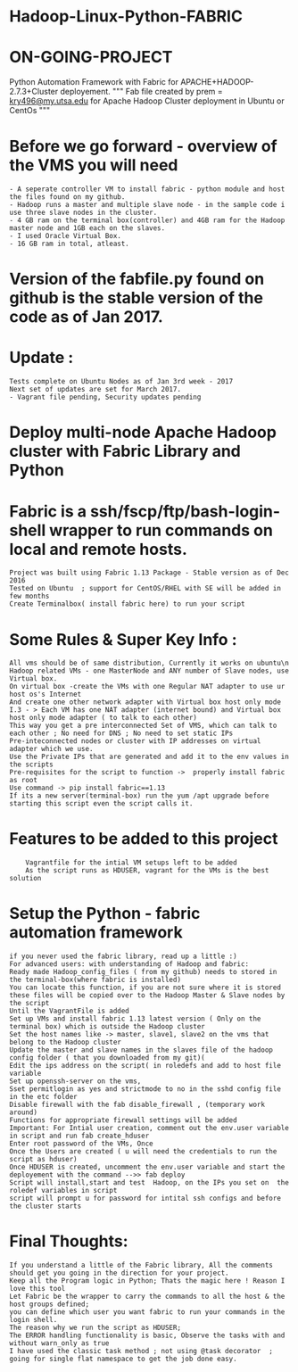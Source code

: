 # Hadoop-Linux-Python-FABRIC
# ON-GOING-PROJECT    
Python Automation Framework with Fabric for APACHE+HADOOP-2.7.3+Cluster deployement.
""" Fab file created by prem = kry496@my.utsa.edu for Apache Hadoop Cluster deployment in Ubuntu or CentOs """

# Before we go forward - overview of the VMS you will need 
 	- A seperate controller VM to install fabric - python module and host the files found on my github. 
	- Hadoop runs a master and multiple slave node - in the sample code i use three slave nodes in the cluster.
	- 4 GB ram on the terminal box(controller) and 4GB ram for the Hadoop master node and 1GB each on the slaves.
	- I used Oracle Virtual Box.
	- 16 GB ram in total, atleast.
	
# Version of the fabfile.py found on github is the stable version of the code as of Jan 2017.
	
# Update : 
	Tests complete on Ubuntu Nodes as of Jan 3rd week - 2017
	Next set of updates are set for March 2017.
	- Vagrant file pending, Security updates pending

# Deploy multi-node Apache Hadoop cluster with Fabric Library and Python
# Fabric is a ssh/fscp/ftp/bash-login-shell wrapper to run commands on local and remote hosts. 
	Project was built using Fabric 1.13 Package - Stable version as of Dec 2016
	Tested on Ubuntu  ; support for CentOS/RHEL with SE will be added in few months 
	Create Terminalbox( install fabric here) to run your script											
# Some Rules & Super Key Info :
	All vms should be of same distribution, Currently it works on ubuntu\n
	Hadoop related VMs - one MasterNode and ANY number of Slave nodes, use Virtual box. 
	On virtual box -create the VMs with one Regular NAT adapter to use ur host os's Internet
	And create one other network adapter with Virtual box host only mode
	I.3 - > Each VM has one NAT adapter (internet bound) and Virtual box host only mode adapter ( to talk to each other) 
	This way you get a pre interconnected Set of VMS, which can talk to each other ; No need for DNS ; No need to set static IPs
	Pre-inteconnected nodes or cluster with IP addresses on virtual adapter which we use.
	Use the Private IPs that are generated and add it to the env values in the scripts
	Pre-requisites for the script to function ->  properly install fabric as root
	Use command -> pip install fabric==1.13    
	If its a new server(terminal-box) run the yum /apt upgrade before starting this script even the script calls it.




# Features to be added to this project
 		Vagrantfile for the intial VM setups left to be added
		As the script runs as HDUSER, vagrant for the VMs is the best solution 

# Setup the Python - fabric automation framework
	if you never used the fabric library, read up a little :)
	For advanced users: with understanding of Hadoop and fabric:
	Ready made Hadoop_config_files ( from my github) needs to stored in the terminal-box(where fabric is installed)  
	You can locate this function, if you are not sure where it is stored
	these files will be copied over to the Hadoop Master & Slave nodes by the script
	Until the VagrantFile is added
	Set up VMs and install fabric 1.13 latest version ( Only on the terminal box) which is outside the Hadoop cluster
	Set the host names like -> master, slave1, slave2 on the vms that belong to the Hadoop cluster
	Update the master and slave names in the slaves file of the hadoop config folder ( that you downloaded from my git)(
	Edit the ips address on the script( in roledefs and add to host file variable
	Set up openssh-server on the vms, 
	Sset permitlogin as yes and strictmode to no in the sshd config file in the etc folder
	Disable firewall with the fab disable_firewall , (temporary work around)
	Functions for appropriate firewall settings will be added
	Important: For Intial user creation, comment out the env.user variable in script and run fab create_hduser
	Enter root password of the VMs, Once
	Once the Users are created ( u will need the credentials to run the script as hduser)
	Once HDUSER is created, uncomment the env.user variable and start the deployement with the command -->> fab deploy
	Script will install,start and test  Hadoop, on the IPs you set on  the roledef variables in script
	script will prompt u for password for intital ssh configs and before the cluster starts

# Final Thoughts:
	If you understand a little of the Fabric library, All the comments should get you going in the direction for your project.
	Keep all the Program logic in Python; Thats the magic here ! Reason I love this tool
	Let Fabric be the wrapper to carry the commands to all the host & the host groups defined;
	you can define which user you want fabric to run your commands in the login shell.
	The reason why we run the script as HDUSER; 
	The ERROR handling functionality is basic, Observe the tasks with and without warn_only as true
	I have used the classic task method ; not using @task decorator  ; going for single flat namespace to get the job done easy.
	
	

